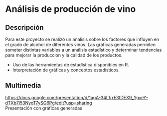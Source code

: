 # Análisis de producción de vino

## Descripción
Para este proyecto se realizó un análisis sobre los factores que influyen en el grado de alcohol de diferentes vinos. Las gráficas generadas permiten someter distintas variables a un análisis estadístico y determinar tendencias para mejorar la producción y la calidad de los productos.

* Uso de las herramientas de estadística disponibles en R.
* Interpretación de gráficas y conceptos estadísticos.

## Multimedia
https://docs.google.com/presentation/d/1agA-34L1rrE3tDEX9_YgxeY-dTXb7i53NyoT7ySG6Pg/edit?usp=sharing  
Presentación con gráficas generadas
